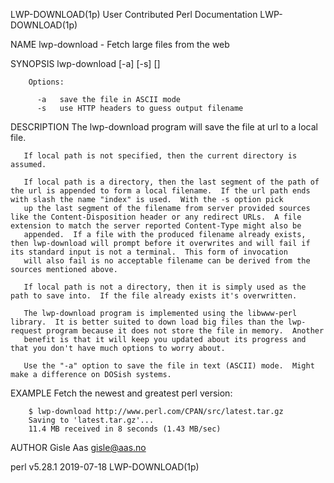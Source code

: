 LWP-DOWNLOAD(1p)                                                                     User Contributed Perl Documentation                                                                     LWP-DOWNLOAD(1p)

NAME
       lwp-download - Fetch large files from the web

SYNOPSIS
        lwp-download [-a] [-s] <url> [<local path>]

        Options:

          -a   save the file in ASCII mode
          -s   use HTTP headers to guess output filename

DESCRIPTION
       The lwp-download program will save the file at url to a local file.

       If local path is not specified, then the current directory is assumed.

       If local path is a directory, then the last segment of the path of the url is appended to form a local filename.  If the url path ends with slash the name "index" is used.  With the -s option pick
       up the last segment of the filename from server provided sources like the Content-Disposition header or any redirect URLs.  A file extension to match the server reported Content-Type might also be
       appended.  If a file with the produced filename already exists, then lwp-download will prompt before it overwrites and will fail if its standard input is not a terminal.  This form of invocation
       will also fail is no acceptable filename can be derived from the sources mentioned above.

       If local path is not a directory, then it is simply used as the path to save into.  If the file already exists it's overwritten.

       The lwp-download program is implemented using the libwww-perl library.  It is better suited to down load big files than the lwp-request program because it does not store the file in memory.  Another
       benefit is that it will keep you updated about its progress and that you don't have much options to worry about.

       Use the "-a" option to save the file in text (ASCII) mode.  Might make a difference on DOSish systems.

EXAMPLE
       Fetch the newest and greatest perl version:

        $ lwp-download http://www.perl.com/CPAN/src/latest.tar.gz
        Saving to 'latest.tar.gz'...
        11.4 MB received in 8 seconds (1.43 MB/sec)

AUTHOR
       Gisle Aas <gisle@aas.no>

perl v5.28.1                                                                                      2019-07-18                                                                                 LWP-DOWNLOAD(1p)
